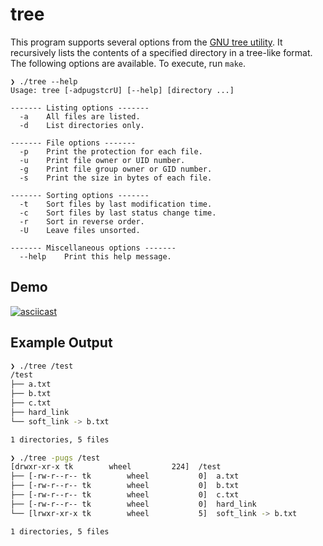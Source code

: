 # tree

This program supports several options from the [GNU tree utility](https://linux.die.net/man/1/tree). It recursively lists the contents of a specified directory in a tree-like format.  
The following options are available. To execute, run `make`.

```bsh
❯ ./tree --help
Usage: tree [-adpugstcrU] [--help] [directory ...]

------- Listing options -------
  -a    All files are listed.
  -d    List directories only.

------- File options -------
  -p    Print the protection for each file.
  -u    Print file owner or UID number.
  -g    Print file group owner or GID number.
  -s    Print the size in bytes of each file.

------- Sorting options -------
  -t    Sort files by last modification time.
  -c    Sort files by last status change time.
  -r    Sort in reverse order.
  -U    Leave files unsorted.

------- Miscellaneous options -------
  --help    Print this help message.
```

## Demo

[![asciicast](https://asciinema.org/a/4NXUfSTGgVhEAULL0s0thOAiA.svg)](https://asciinema.org/a/4NXUfSTGgVhEAULL0s0thOAiA)

## Example Output

```bash
❯ ./tree /test
/test
├── a.txt
├── b.txt
├── c.txt
├── hard_link
└── soft_link -> b.txt

1 directories, 5 files

❯ ./tree -pugs /test
[drwxr-xr-x tk        wheel         224]  /test
├── [-rw-r--r-- tk        wheel           0]  a.txt
├── [-rw-r--r-- tk        wheel           0]  b.txt
├── [-rw-r--r-- tk        wheel           0]  c.txt
├── [-rw-r--r-- tk        wheel           0]  hard_link
└── [lrwxr-xr-x tk        wheel           5]  soft_link -> b.txt

1 directories, 5 files
```